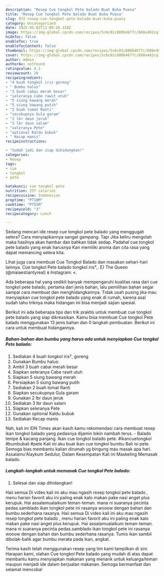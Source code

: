 ```yaml
---
description: "Resep Cue tongkol Pete balado Buat Buka Puasa"
title: "Resep Cue tongkol Pete balado Buat Buka Puasa"
slug: 972-resep-cue-tongkol-pete-balado-buat-buka-puasa
category: Uncategorized
date: 2022-05-02T11:09:10.318Z
image: https://img-global.cpcdn.com/recipes/5c6c01c880b4677c/680x482cq70/cue-tongkol-pete-balado-foto-resep-utama.jpg
hideToc: false
enableToc: true
enableTocContent: false
thumbnail: https://img-global.cpcdn.com/recipes/5c6c01c880b4677c/680x482cq70/cue-tongkol-pete-balado-foto-resep-utama.jpg
cover: https://img-global.cpcdn.com/recipes/5c6c01c880b4677c/680x482cq70/cue-tongkol-pete-balado-foto-resep-utama.jpg
author: Admin
authorAv: notfound
ratingvalue: 4.1
reviewcount: 20
recipeingredient:
- "4 buah tongkol iris goreng"
- " Bumbu halus"
- "3 buah cabai merah besar"
- "seleranya Cabe rawit utuh"
- "5 siung bawang merah"
- "5 siung bawang putih"
- "2 buah tomat Ranti"
- "secukupnya Gula garam"
- "2 lbr daun jeruk"
- "3 lbr daun salam"
- "seleranya Pete"
- "optional Kaldu bubuk"
- " Kecap manis"
recipeinstructions:

- "Sudah jadi dan siap dihidangkan!"
categories:
- Resep
tags:
- cue
- tongkol
- pete

katakunci: cue tongkol pete 
nutrition: 257 calories
recipecuisine: Indonesian
preptime: "PT10M"
cooktime: "PT55M"
recipeyield: "3"
recipecategory: Lunch

---
```



Sedang mencari ide resep cue tongkol pete balado yang menggugah selera? Cara menyiapkannya sangat gampang. Tapi Jika keliru mengolah maka hasilnya akan hambar dan bahkan tidak sedap. Padahal cue tongkol pete balado yang enak harusnya Kan memiliki aroma dan cita rasa yang dapat memancing selera kita.


Lihat juga cara membuat Cue Tongkol Balado dan masakan sehari-hari lainnya. Cue tongkol Pete balado tongkol iris²,. E) The Queen (@maiaestiantyreal) в Instagram: «.

Ada beberapa hal yang sedikit banyak mempengaruhi kualitas rasa dari cue tongkol pete balado, pertama dari jenis bahan, lalu pemilihan bahan segar sampai cara membuat dan menghidangkannya. Tidak usah pusing jika mau menyiapkan cue tongkol pete balado yang enak di rumah, karena asal sudah tahu triknya maka hidangan ini bisa menjadi sajian spesial.


Berikut ini ada beberapa tips dan trik praktis untuk membuat cue tongkol pete balado yang siap dikreasikan. Kamu bisa membuat Cue tongkol Pete balado menggunakan 13 jenis bahan dan 0 langkah pembuatan. Berikut ini cara untuk membuat hidangannya.

<!--inarticleads1-->

##### Bahan-bahan dan bumbu yang harus ada untuk menyiapkan Cue tongkol Pete balado:

1. Sediakan 4 buah tongkol iris², goreng
1. Gunakan  Bumbu halus:
1. Ambil 3 buah cabai merah besar
1. Siapkan seleranya Cabe rawit utuh
1. Siapkan 5 siung bawang merah
1. Persiapkan 5 siung bawang putih
1. Sediakan 2 buah tomat Ranti
1. Siapkan secukupnya Gula garam
1. Gunakan 2 lbr daun jeruk
1. Sediakan 3 lbr daun salam
1. Siapkan seleranya Pete
1. Gunakan optional Kaldu bubuk
1. Sediakan  Kecap manis


Nah, kali ini IDN Times akan kasih kamu rekomendasi cara membuat resep ikan tongkol balado yang pedasnya dijamin bikin nambah terus. - Balado tempe &amp; kacang panjang. Ikan cue tongkol balado pete. #ikancuetongkol #bumbubali #pete Kali ini aku buat ikan cue tongkol bumbu Bali isi pete. Semoga bias membantu kalian dirumah yg bingung mau masak apa hari. Assalamu&#39;Alaykum Sedulur, Dalam Kesempatan Kali ini Maskeling Memasak balado. 

<!--inarticleads2-->

##### Langkah-langkah untuk memasak Cue tongkol Pete balado:


1. Selesai dan siap dihidangkan!

Haii semua Di video kali ini aku mau ngasih resep tongkol pete balado , menu harian favorit aku ini paling enak kalo makan pake nasi anget plus kerupuk. Hai assalamualaikum teman-teman. mana ni suaranya pecinta pedas.samblado ikan tongkol pete ini rasanya wooow dengan bahan dan bumbu sederhana rasanya. Haii semua Di video kali ini aku mau ngasih resep tongkol pete balado , menu harian favorit aku ini paling enak kalo makan pake nasi anget plus kerupuk. Hai assalamualaikum teman-teman. mana ni suaranya pecinta pedas.samblado ikan tongkol pete ini rasanya wooow dengan bahan dan bumbu sederhana rasanya. Tumis ikan sambil dibolak-balik agar bumbu merata pada ikan, angkat. 

Terima kasih telah menggunakan resep yang tim kami tampilkan di sini. Harapan kami, olahan Cue tongkol Pete balado yang mudah di atas dapat membantu kamu menyiapkan makanan yang menarik untuk keluarga/teman maupun menjadi ide dalam berjualan makanan. Semoga bermanfaat dan selamat mencoba!
